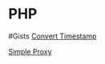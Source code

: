 # PHP

#Gists
<a href='https://gist.github.com/SmugZombie/b5dd3e61dc9a68128b082639f84a4f6b'>Convert Timestamp</a>

<a href='https://gist.github.com/SmugZombie/4df56af9a0c919e3b7f0906a80de80c3'>Simple Proxy</a>
